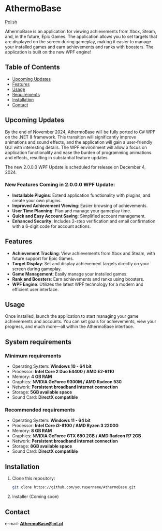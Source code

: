 # AthermoBase

[Polish](./README_PL.md)

AthermoBase is an application for viewing achievements from Xbox, Steam, and, in the future, Epic Games. The application allows you to set targets that are displayed on the screen during gameplay, making it easier to manage your installed games and earn achievements and ranks with boosters. The application is built on the new WPF engine!

## Table of Contents
- [Upcoming Updates](#upcoming-updates)
- [Features](#features)
- [Usage](#usage)
- [Requirements](#system-requirements)
- [Installation](#installation)
- [Contact](#contact)

## Upcoming Updates

By the end of November 2024, AthermoBase will be fully ported to C# WPF on the .NET 8 framework. This transition will significantly improve animations and sound effects, and the application will gain a user-friendly GUI with interesting details. The WPF environment will allow a focus on application functionality and ease the burden of programming animations and effects, resulting in substantial feature updates.

The new 2.0.0.0 WPF Update is scheduled for release on December 4, 2024.

### New Features Coming in 2.0.0.0 WPF Update:

- **Installable Plugins**: Extend application functionality with plugins, and create your own plugins.
- **Improved Achievement Viewing**: Easier browsing of achievements.
- **User Time Planning**: Plan and manage your gameplay time.
- **Quick and Easy Account Saving**: Simplified account management.
- **Enhanced Security**: Includes 2-step verification and email confirmation with a 6-digit code for account actions.

## Features

- **Achievement Tracking**: View achievements from Xbox and Steam, with future support for Epic Games.
- **Target Display**: Set and display achievement targets directly on your screen during gameplay.
- **Game Management**: Easily manage your installed games.
- **Rank and Boosters**: Earn achievements and ranks using boosters.
- **WPF Engine**: Utilizes the latest WPF technology for a modern and efficient user interface.

## Usage

Once installed, launch the application to start managing your game achievements and accounts. You can set goals for achievements, view your progress, and much more—all within the AthermoBase interface.

## System requirements

### Minimum requirements

- Operating System: **Windows 10 - 64 bit**
- Processor: **Intel Core 2 Duo E4400 / AMD E2-6110**
- Memory: **4 GB RAM**
- Graphics: **NVIDIA GeForce 9300M / AMD Radeon 530**
- Network: **Persistent broadband internet connection**
- Storage: **5GB available space**
- Sound Card: **DirectX compatible**

### Recommended requirements

- Operating System: **Windows 11 - 64 bit**
- Processor: **Intel Core i3-8100 / AMD Ryzen 3 2200G**
- Memory: **8 GB RAM**
- Graphics: **NVIDIA GeForce GTX 650 2GB / AMD Radeon R7 2GB**
- Network: **Persistent broadband internet connection**
- Storage: **8GB available space**
- Sound Card: **DirectX compatible**

## Installation

1. Clone this repository:
   ```bash
   git clone https://github.com/yourusername/AthermoBase.git
2. Installer (Coming soon)

## Contact

e-mail: **AthermoBase@int.pl**
